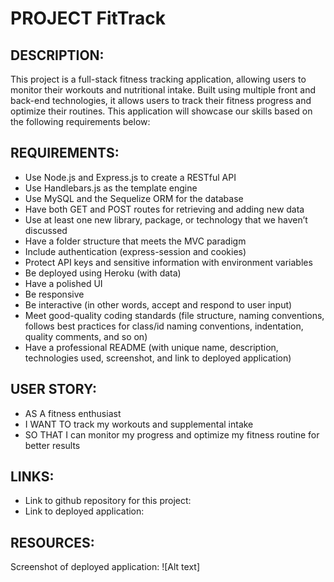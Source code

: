 # PROJECT FitTrack

## DESCRIPTION:
This project is a full-stack fitness tracking application, allowing users to monitor their workouts and nutritional intake. Built using multiple front and back-end technologies, it allows users to track their fitness progress and optimize their routines. This application will showcase our skills based on the following requirements below:

## REQUIREMENTS:
- Use Node.js and Express.js to create a RESTful API
- Use Handlebars.js as the template engine
- Use MySQL and the Sequelize ORM for the database
- Have both GET and POST routes for retrieving and adding new data
- Use at least one new library, package, or technology that we haven’t discussed
- Have a folder structure that meets the MVC paradigm
- Include authentication (express-session and cookies)
- Protect API keys and sensitive information with environment variables
- Be deployed using Heroku (with data)
- Have a polished UI
- Be responsive
- Be interactive (in other words, accept and respond to user input)
- Meet good-quality coding standards (file structure, naming conventions, follows best practices for class/id naming conventions, indentation, quality comments, and so on)
- Have a professional README (with unique name, description, technologies used, screenshot, and link to deployed application)

## USER STORY:
- AS A fitness enthusiast
- I WANT TO track my workouts and supplemental intake
- SO THAT I can monitor my progress and optimize my fitness routine for better results

## LINKS:
- Link to github repository for this project:
- Link to deployed application: 

## RESOURCES:

Screenshot of deployed application: ![Alt text]